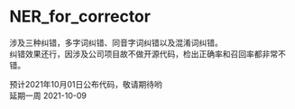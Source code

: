 # NER_for_corrector  
涉及三种纠错，多字词纠错、同音字词纠错以及混淆词纠错。  
纠错效果还行，因涉及公司项目故不做开源代码，检出正确率和召回率都非常不错。   

预计2021年10月01日公布代码，敬请期待哟  
延期一周
2021-10-09
